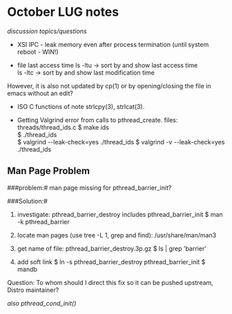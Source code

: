 October LUG notes 
=================
_discussion topics/questions_

* XSI IPC - leak memory even after process termination (until system reboot - WIN!)

* file last access time
ls -ltu -> sort by and show last access time  
ls -ltc -> sort by and show last modification time  

However, it is also not updated by cp(1) or by opening/closing the file in emacs
without an edit?

* ISO C functions of note
   strlcpy(3), strlcat(3).

* Getting Valgrind error from calls to pthread_create.
files: threads/thread_ids.c
   $ make ids  
   $ ./thread_ids  
   $ valgrind --leak-check=yes ./thread_ids
   $ valgrind -v --leak-check=yes ./thread_ids  

Man Page Problem
----------------
###problem:#
man page missing for pthread_barrier_init?

###Solution:#
1. investigate: pthread_barrier_destroy includes pthread_barrier_init 
$ man -k pthread_barrier

2. locate man pages (use tree -L 1, grep and find): /usr/share/man/man3

3. get name of file: pthread_barrier_destroy.3p.gz
$ ls | grep 'barrier'

4. add soft link
$ ln -s pthread_barrier_destroy pthread_barrier_init
$ mandb <!-- update databse -->

Question:
To whom should I direct this fix so it can be pushed upstream, Distro
maintainer?

_also pthread_cond_init()_

